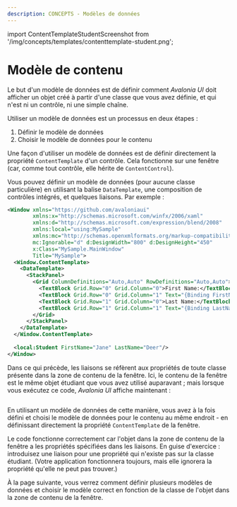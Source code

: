 ```yaml
---
description: CONCEPTS - Modèles de données
---
```


import ContentTemplateStudentScreenshot from '/img/concepts/templates/contenttemplate-student.png';

# Modèle de contenu

Le but d'un modèle de données est de définir comment _Avalonia UI_ doit afficher un objet créé à partir d'une classe que vous avez définie, et qui n'est ni un contrôle, ni une simple chaîne.

Utiliser un modèle de données est un processus en deux étapes :

1. Définir le modèle de données
2. Choisir le modèle de données pour le contenu

Une façon d'utiliser un modèle de données est de définir directement la propriété `ContentTemplate` d'un contrôle. Cela fonctionne sur une fenêtre (car, comme tout contrôle, elle hérite de `ContentControl`).

Vous pouvez définir un modèle de données (pour aucune classe particulière) en utilisant la balise `DataTemplate`, une composition de contrôles intégrés, et quelques liaisons. Par exemple :

```xml
<Window xmlns="https://github.com/avaloniaui"
        xmlns:x="http://schemas.microsoft.com/winfx/2006/xaml"
        xmlns:d="http://schemas.microsoft.com/expression/blend/2008"
        xmlns:local="using:MySample"
        xmlns:mc="http://schemas.openxmlformats.org/markup-compatibility/2006"
        mc:Ignorable="d" d:DesignWidth="800" d:DesignHeight="450"
        x:Class="MySample.MainWindow"
        Title="MySample">
  <Window.ContentTemplate>
    <DataTemplate>
      <StackPanel>
        <Grid ColumnDefinitions="Auto,Auto" RowDefinitions="Auto,Auto">
          <TextBlock Grid.Row="0" Grid.Column="0">First Name:</TextBlock>
          <TextBlock Grid.Row="0" Grid.Column="1" Text="{Binding FirstName}"/>
          <TextBlock Grid.Row="1" Grid.Column="0">Last Name:</TextBlock>
          <TextBlock Grid.Row="1" Grid.Column="1" Text="{Binding LastName}"/>
        </Grid>
      </StackPanel>
    </DataTemplate>
  </Window.ContentTemplate>
  
  <local:Student FirstName="Jane" LastName="Deer"/>
</Window>
```

Dans ce qui précède, les liaisons se réfèrent aux propriétés de toute classe présente dans la zone de contenu de la fenêtre. Ici, le contenu de la fenêtre est le même objet étudiant que vous avez utilisé auparavant ; mais lorsque vous exécutez ce code, _Avalonia UI_ affiche maintenant :

<img src={ContentTemplateStudentScreenshot} alt=""/>

En utilisant un modèle de données de cette manière, vous avez à la fois défini et choisi le modèle de données pour le contenu au même endroit - en définissant directement la propriété `ContentTemplate` de la fenêtre.

Le code fonctionne correctement car l'objet dans la zone de contenu de la fenêtre a les propriétés spécifiées dans les liaisons. En guise d'exercice : introduisez une liaison pour une propriété qui n'existe pas sur la classe étudiant. (Votre application fonctionnera toujours, mais elle ignorera la propriété qu'elle ne peut pas trouver.)

À la page suivante, vous verrez comment définir plusieurs modèles de données et choisir le modèle correct en fonction de la classe de l'objet dans la zone de contenu de la fenêtre.

